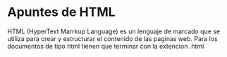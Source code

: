 # Apuntes de HTML

HTML (HyperText Marrkup Language) es un lenguaje de marcado que se utiliza para crear y estructurar el contenido de las paginas web.
Para los documentos de tipo html tienen que terminar con la extencion .html
